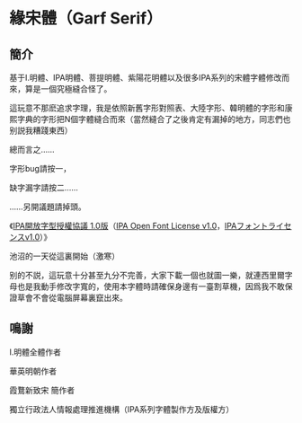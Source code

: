 # 緣宋體（Garf Serif） 
## 簡介
基于I.明體、IPA明體、菩提明體、紫陽花明體以及很多IPA系列的宋體字體修改而來，算是一個究極縫合怪了。

這玩意不那麽追求字理，我是依照新舊字形對照表、大陸字形、韓明體的字形和康熙字典的字形把N個字體縫合而來（當然縫合了之後肯定有漏掉的地方，同志們也别説我糟踐東西）

總而言之……

字形bug請按一，

缺字漏字請按二……

……另開議題請掉頭。

《[IPA開放字型授權協議 1.0版](LICENSE_CHI.md)（[IPA Open Font License v1.0](LICENSE.md#ipa-font-license-agreement-v10)，[IPAフォントライセンスv1.0](LICENSE.md)）》

池沼的一天從這裏開始（激寒）

别的不説，這玩意十分甚至九分不完善，大家下載一個也就圖一樂，就連西里爾字母也是我動手修改字寬的，使用本字體時請確保身邊有一臺割草機，因爲我不敢保證草會不會從電腦屏幕裏竄出來。
## 鳴謝
I.明體全體作者

華英明朝作者

霞鶩新致宋 簡作者

獨立行政法人情報處理推進機構（IPA系列字體製作方及版權方）
